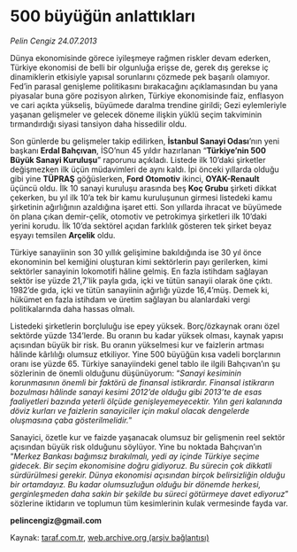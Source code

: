 # 500 büyüğün anlattıkları

*Pelin Cengiz 24.07.2013*

<div class="yazi"><p>Dünya ekonomisinde görece iyileşmeye rağmen riskler devam ederken, Türkiye ekonomisi de belli bir olgunluğa erişse de, gerek dış gerekse iç dinamiklerin etkisiyle yapısal sorunlarını çözmede pek başarılı olamıyor. Fed’in parasal genişleme politikasını bırakacağını açıklamasından bu yana piyasalar buna göre pozisyon alırken, Türkiye ekonomisinde faiz, enflasyon ve cari açıkta yükseliş, büyümede daralma trendine girildi; Gezi eylemleriyle yaşanan gelişmeler ve gelecek döneme ilişkin yüklü seçim takviminin tırmandırdığı siyasi tansiyon daha hissedilir oldu.</p>
<p>Son günlerde bu gelişmeler takip edilirken, <b>İstanbul Sanayi Odası</b>’nın yeni başkanı <b>Erdal Bahçıvan</b>, İSO’nun 45 yıldır hazırlanan “<b>Türkiye’nin 500 Büyük Sanayi Kuruluşu</b>” raporunu açıkladı. Listede ilk 10’daki şirketler değişmezken ilk üçün müdavimleri de aynı kaldı. İpi önceki yıllarda olduğu gibi yine <b>TÜPRAŞ</b> göğüslerken, <b>Ford Otomotiv</b> ikinci, <b>OYAK-Renault</b> üçüncü oldu. İlk 10 sanayi kuruluşu arasında beş <b>Koç Grubu</b> şirketi dikkat çekerken, bu yıl ilk 10’a tek bir kamu kuruluşunun girmesi listedeki kamu şirketinin ağırlığının azaldığına işaret etti. Son yıllarda ihracat ve büyümede ön plana çıkan demir-çelik, otomotiv ve petrokimya şirketleri ilk 10’daki yerini korudu. İlk 10’da sektörel açıdan farklılık gösteren tek şirket beyaz eşyayı temsilen <b>Arçelik</b> oldu. </p>
<p>Türkiye sanayiinin son 30 yıllık gelişimine bakıldığında ise 30 yıl önce ekonominin bel kemiğini oluşturan kimi sektörlerin payı gerilerken, kimi sektörler sanayinin lokomotifi hâline gelmiş. En fazla istihdam sağlayan sektör ise yüzde 21,7’lik payla gıda, içki ve tütün sanayii olarak öne çıktı. 1982’de gıda, içki ve tütün sanayiinin ağırlığı yüzde 16,4’müş. Demek ki, hükümet en fazla istihdam ve üretim sağlayan bu alanlardaki vergi politikalarında daha hassas olmalı. </p>
<p>Listedeki şirketlerin borçluluğu ise epey yüksek. Borç/özkaynak oranı özel sektörde yüzde 134’lerde. Bu oranın bu kadar yüksek olması, kaynak yapısı açısından büyük bir risk. Bu oranın yükselmesi kur ve faizlerin artması hâlinde kârlılığı olumsuz etkiliyor. Yine 500 büyüğün kısa vadeli borçlarının oranı ise yüzde 65. Türkiye sanayiindeki genel tablo ile ilgili Bahçıvan’ın şu sözlerinin de önemli olduğunu düşünüyorum: “<i>Sanayi kesiminin korunmasının önemli bir faktörü de finansal istikrardır. Finansal istikrarın bozulması hâlinde sanayi kesimi 2012’de olduğu gibi 2013’te de esas faaliyetleri bazında yeterli ölçüde genişleyemeyecektir. Yılın geri kalanında döviz kurları ve faizlerin sanayiciler için makul olacak dengelerde oluşmasına çaba gösterilmelidir.</i>” </p>
<p>Sanayici, özetle kur ve faizde yaşanacak olumsuz bir gelişmenin reel sektör açısından büyük risk olduğunu söylüyor. Yine bu noktada Bahçıvan’ın “<i>Merkez Bankası bağımsız bırakılmalı, yedi ay içinde Türkiye seçime gidecek. Bir seçim ekonomisine doğru gidiyoruz. Bu sürecin çok dikkatli sürdürülmesi gerekir. Dünya ekonomisi açısından birçok belirsizliğin olduğu bir ortamdayız. Bu kadar olumsuzluğun olduğu bir dönemde herkesi, gerginleşmeden daha sakin bir şekilde bu süreci götürmeye davet ediyoruz</i>” sözlerine iktidarın ve toplumun tüm kesimlerinin kulak vermesinde fayda var.</p>
<p><b>pelincengiz@gmail.com</b></p>
</div>

Kaynak: [taraf.com.tr](http://www.taraf.com.tr:80/pelin-cengiz/makale-500-buyugun-anlattiklari.htm), [web.archive.org (arşiv bağlantısı)](http://web.archive.org/web/20130726012741/http://www.taraf.com.tr:80/pelin-cengiz/makale-500-buyugun-anlattiklari.htm)
